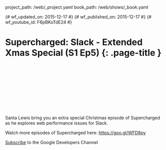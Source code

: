 project_path: /web/_project.yaml book_path: /web/shows/_book.yaml

{# wf_updated_on: 2015-12-17 #} {# wf_published_on: 2015-12-17 #} {# wf_youtube_id: F6pBKoTdE24 #}

# Supercharged: Slack - Extended Xmas Special (S1 Ep5) {: .page-title }

<div class="video-wrapper">
  <iframe class="devsite-embedded-youtube-video" data-video-id="F6pBKoTdE24"
          data-autohide="1" data-showinfo="0" frameborder="0" allowfullscreen>
  </iframe>
</div>

Santa Lewis bring you an extra special Christmas episode of Supercharged as he explores web performance issues for Slack.

Watch more episodes of Supercharged here: https://goo.gl/WFD8py

[Subscribe](https://goo.gl/LLLNvf) to the Google Developers Channel